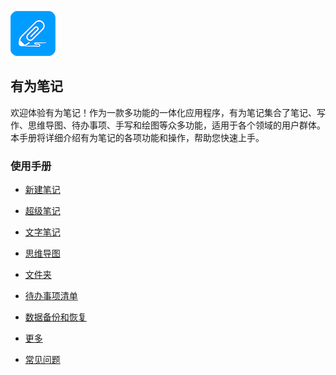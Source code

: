 ![](imgs/icon.png)

有为笔记
------
欢迎体验有为笔记！作为一款多功能的一体化应用程序，有为笔记集合了笔记、写作、思维导图、待办事项、手写和绘图等众多功能，适用于各个领域的用户群体。本手册将详细介绍有为笔记的各项功能和操作，帮助您快速上手。
### 使用手册

- [新建笔记](new_note.md)

- [超级笔记](super_note/index.md)

- [文字笔记](text_note/index.md)

- [思维导图](mind_mapping/index.md)

- [文件夹](folder/index.md)

- [待办事项清单](to_do/index.md)

- [数据备份和恢复](data_backup_and_recovery/index.md)

- [更多](more/index.md)

- [常见问题](q_a/index.md)
